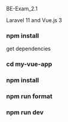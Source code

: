 BE-Exam_2.1

Laravel 11 and Vue.js 3

### npm install

get dependencies

### cd my-vue-app

### npm install

### npm run format

### npm run dev
